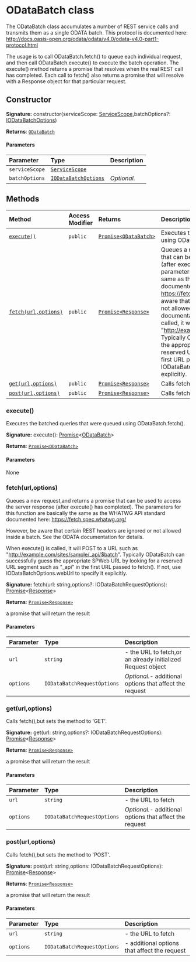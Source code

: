 # ODataBatch class





The ODataBatch class accumulates a number of REST service calls and 
transmits them as a single ODATA batch. This protocol is documented here: 
http://docs.oasis-open.org/odata/odata/v4.0/odata-v4.0-part1-protocol.html 
 
The usage is to call ODataBatch.fetch() to queue each individual request, 
and then call ODataBatch.execute() to execute the batch operation. 
The execute() method returns a promise that resolves when the real REST 
call has completed. Each call to fetch() also returns a promise that will 
resolve with a Response object for that particular request. 



## Constructor


**Signature:** constructor(serviceScope: [ServiceScope](../sp-client-base/servicescope.md),batchOptions?: [IODataBatchOptions](../sp-client-base/iodatabatchoptions.md))

**Returns**: [`ODataBatch`](../sp-client-base/odatabatch.md)



#### Parameters


| Parameter	   | Type    | Description |
|:-------------|:---------------|:------------|
| `serviceScope`    | [`ServiceScope`](../sp-client-base/servicescope.md) |  |
| `batchOptions`    | [`IODataBatchOptions`](../sp-client-base/iodatabatchoptions.md) | _Optional._ |





## Methods

| Method	   | Access Modifier | Returns	| Description|
|:-------------|:----|:-------|:-----------|
|[`execute()`](#execute)     | `public` | [`Promise<ODataBatch>`](../es6-promise/promise.md) | Executes the batched queries that were queued using ODataBatch.fetch(). |
|[`fetch(url,options)`](#fetchurloptions)     | `public` | [`Promise<Response>`](../es6-promise/promise.md) | Queues a new request,and returns a promise that can be used to access  the server response (after execute() has completed). The parameters for  this function are basically the same as the WHATWG API standard documented here:  https://fetch.spec.whatwg.org/    However, be aware that certain REST headers are ignored or not allowed inside  a batch. See the ODATA documentation for details.    When execute() is called, it will POST to a URL such as  "http://example.com/sites/sample/_api/$batch". Typically ODataBatch can successfully  guess the appropriate SPWeb URL by looking for a reserved URL segment such as "_api"  in the first URL passed to fetch(). If not, use IODataBatchOptions.webUrl to specify it  explicitly.   |
|[`get(url,options)`](#geturloptions)     | `public` | [`Promise<Response>`](../es6-promise/promise.md) | Calls fetch(),but sets the method to 'GET'. |
|[`post(url,options)`](#posturloptions)     | `public` | [`Promise<Response>`](../es6-promise/promise.md) | Calls fetch(),but sets the method to 'POST'. |





### execute()

Executes the batched queries that were queued using ODataBatch.fetch().

**Signature:** execute(): [Promise](../es6-promise/promise.md)<[ODataBatch](../sp-client-base/odatabatch.md)>

**Returns**: [`Promise<ODataBatch>`](../es6-promise/promise.md)



#### Parameters
None


### fetch(url,options)

Queues a new request,and returns a promise that can be used to access 
the server response (after execute() has completed). The parameters for 
this function are basically the same as the WHATWG API standard documented here: 
https://fetch.spec.whatwg.org/ 
 
However, be aware that certain REST headers are ignored or not allowed inside 
a batch. See the ODATA documentation for details. 
 
When execute() is called, it will POST to a URL such as 
"http://example.com/sites/sample/_api/$batch". Typically ODataBatch can successfully 
guess the appropriate SPWeb URL by looking for a reserved URL segment such as "_api" 
in the first URL passed to fetch(). If not, use IODataBatchOptions.webUrl to specify it 
explicitly. 


**Signature:** fetch(url: string,options?: IODataBatchRequestOptions): [Promise](../es6-promise/promise.md)<[Response](../whatwg-fetch/response.md)>

**Returns**: [`Promise<Response>`](../es6-promise/promise.md)

a promise that will return the result

#### Parameters


| Parameter	   | Type    | Description |
|:-------------|:---------------|:------------|
| `url`    | `string` | - the URL to fetch,or an already initialized Request object |
| `options`    | `IODataBatchRequestOptions` | _Optional._- additional options that affect the request |


### get(url,options)

Calls fetch(),but sets the method to 'GET'.

**Signature:** get(url: string,options?: IODataBatchRequestOptions): [Promise](../es6-promise/promise.md)<[Response](../whatwg-fetch/response.md)>

**Returns**: [`Promise<Response>`](../es6-promise/promise.md)

a promise that will return the result

#### Parameters


| Parameter	   | Type    | Description |
|:-------------|:---------------|:------------|
| `url`    | `string` | - the URL to fetch |
| `options`    | `IODataBatchRequestOptions` | _Optional._- additional options that affect the request |


### post(url,options)

Calls fetch(),but sets the method to 'POST'.

**Signature:** post(url: string,options: IODataBatchRequestOptions): [Promise](../es6-promise/promise.md)<[Response](../whatwg-fetch/response.md)>

**Returns**: [`Promise<Response>`](../es6-promise/promise.md)

a promise that will return the result

#### Parameters


| Parameter	   | Type    | Description |
|:-------------|:---------------|:------------|
| `url`    | `string` | - the URL to fetch |
| `options`    | `IODataBatchRequestOptions` | - additional options that affect the request |

